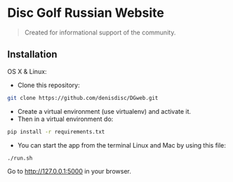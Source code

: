 # Disc Golf Russian Website
> Created for informational support of the community.


## Installation

OS X & Linux:

* Clone this repository:
```sh
git clone https://github.com/denisdisc/DGweb.git
```
* Create a virtual environment (use virtualenv) and activate it.
* Then in a virtual environment do:
```sh
pip install -r requirements.txt
```
* You can start the app from the terminal Linux and Mac by using this file:
```sh
./run.sh
```
Go to http://127.0.0.1:5000 in your browser.
